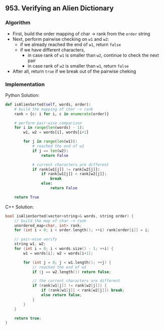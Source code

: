 ## 953. Verifying an Alien Dictionary
### Algorithm
- First, build the order mapping of char -> rank from the `order` string
- Next, perform pairwise checking on `w1` and `w2`:
    - if we already reached the end of `w1`, return `false`
    - if we have different characters, 
        - in case rank of `w1` is smaller than `w2`, continue to check the next pair
        - in case rank of `w2` is smaller than `w1`, return `false`
- After all, return `true` if we break out of the pairwise cheking
### Implementation
Python Solution:
```python
def isAlienSorted(self, words, order):
    # build the mapping of char -> rank
    rank = {c: i for i, c in enumerate(order)}

    # perform pair-wise comparison
    for i in range(len(words) - 1):
        w1, w2 = words[i], words[i+1]

        for j in range(len(w1)):
            # reached the end of w2
            if j == len(w2):
                return False

            # current characters are different
            if rank[w1[j]] != rank[w2[j]]:
                if rank[w1[j]] < rank[w2[j]]:
                    break
                else:
                    return False

    return True
```
C++ Solution:
```cpp
bool isAlienSorted(vector<string>& words, string order) {
    // build the map of char -> rank
    unordered_map<char, int> rank;
    for (int i = 0; i < order.length(); ++i) rank[order[i]] = i;

    // pair-wise verify
    string w1, w2;
    for (int i = 0; i < words.size() - 1; ++i) {
        w1 = words[i]; w2 = words[i+1];

        for (int j = 0; j < w1.length(); ++j) {
            // reached the end of w1
            if (j == w2.length()) return false;

            // the current characters are different
            if (rank[w1[j]] != rank[w2[j]]) {
                if (rank[w1[j]] < rank[w2[j]]) break;
                else return false;
            }
        }
    }

    return true;
}
```
